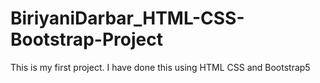# BiriyaniDarbar_HTML-CSS-Bootstrap-Project
 This is my first project.
 I have done this using HTML CSS and Bootstrap5
